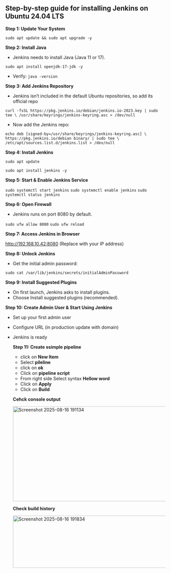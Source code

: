 ## Step-by-step guide for installing Jenkins on Ubuntu 24.04 LTS

**Step 1: Update Your System**

`sudo apt update && sudo apt upgrade -y`


**Step 2: Install Java**

- Jenkins needs to install Java (Java 11 or 17).

`sudo apt install openjdk-17-jdk -y`


- Verify:
`java -version`


**Step 3: Add Jenkins Repository**

- Jenkins isn’t included in the default Ubuntu repositories, so add its official repo

`curl -fsSL https://pkg.jenkins.io/debian/jenkins.io-2023.key | sudo tee \
  /usr/share/keyrings/jenkins-keyring.asc > /dev/null`

- Now add the Jenkins repo:

`echo deb [signed-by=/usr/share/keyrings/jenkins-keyring.asc] \
  https://pkg.jenkins.io/debian binary/ | sudo tee \
  /etc/apt/sources.list.d/jenkins.list > /dev/null`


**Step 4: Install Jenkins**

`sudo apt update`

`sudo apt install jenkins -y`

**Step 5: Start & Enable Jenkins Service**

`sudo systemctl start jenkins`
`sudo systemctl enable jenkins`
`sudo systemctl status jenkins`

**Step 6: Open Firewall**

- Jenkins runs on port 8080 by default.

`sudo ufw allow 8080`
`sudo ufw reload`

**Step 7: Access Jenkins in Browser**

http://192.168.10.42:8080 (Replace with your IP address)


**Step 8: Unlock Jenkins**

- Get the initial admin password:

`sudo cat /var/lib/jenkins/secrets/initialAdminPassword`

**Step 9: Install Suggested Plugins**

- On first launch, Jenkins asks to install plugins.
- Choose Install suggested plugins (recommended).

**Step 10: Create Admin User & Start Using Jenkins**
- Set up your first admin user
- Configure URL (in production update with domain)
- Jenkins is ready

  **Step 11: Create ssimple pipeline**

  - click on **New Item**
  - Select **pileline**
  - click on **ok**
  - Click on **pipeline script**
  - From right side Select syntax **Hellow word**
  - Click on **Apply**
  - Click on **Build**

  **Cehck console output**

  <img width="520" height="298" alt="Screenshot 2025-08-16 191134" src="https://github.com/user-attachments/assets/84d4e2c7-b931-46a2-8767-37fed245f66e" />

  **Check build history**

  <img width="863" height="164" alt="Screenshot 2025-08-16 191834" src="https://github.com/user-attachments/assets/7c6311a9-c555-4a15-be4e-de72310b02cc" />

